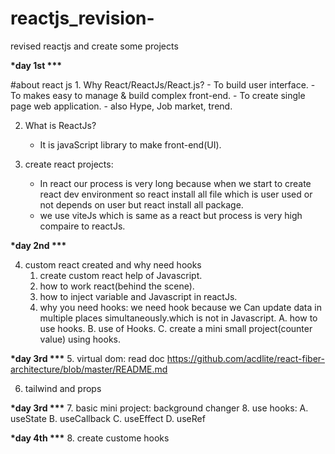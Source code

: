# reactjs_revision-

revised reactjs and create some projects

**\*day 1st \*\*\***

#about react js 1. Why React/ReactJs/React.js? - To build user interface. - To makes easy to manage & build complex front-end. - To create single page web application. - also Hype, Job market, trend.

2. What is ReactJs?

   - It is javaScript library to make front-end(UI).

3. create react projects:

   - In react our process is very long because when we start to create react dev environment so react install all file which is user used or not depends on user but react install all package.
   - we use viteJs which is same as a react but process is very high compaire to reactJs.

**\*day 2nd \*\*\***

4. custom react created and why need hooks
   1. create custom react help of Javascript.
   2. how to work react(behind the scene).
   3. how to inject variable and Javascript in reactJs.
   4. why you need hooks: we need hook because we Can update data in multiple places simultaneously.which is not in Javascript.
      A. how to use hooks.
      B. use of Hooks.
      C. create a mini small project(counter value) using hooks.

**\*day 3rd \*\*\*** 5. virtual dom: read doc
https://github.com/acdlite/react-fiber-architecture/blob/master/README.md

6. tailwind and props

**\*day 3rd \*\*\*** 7. basic mini project:
background changer 8. use hooks:
A. useState
B. useCallback
C. useEffect
D. useRef

**\*day 4th \*\*\*** 8. create custome hooks
